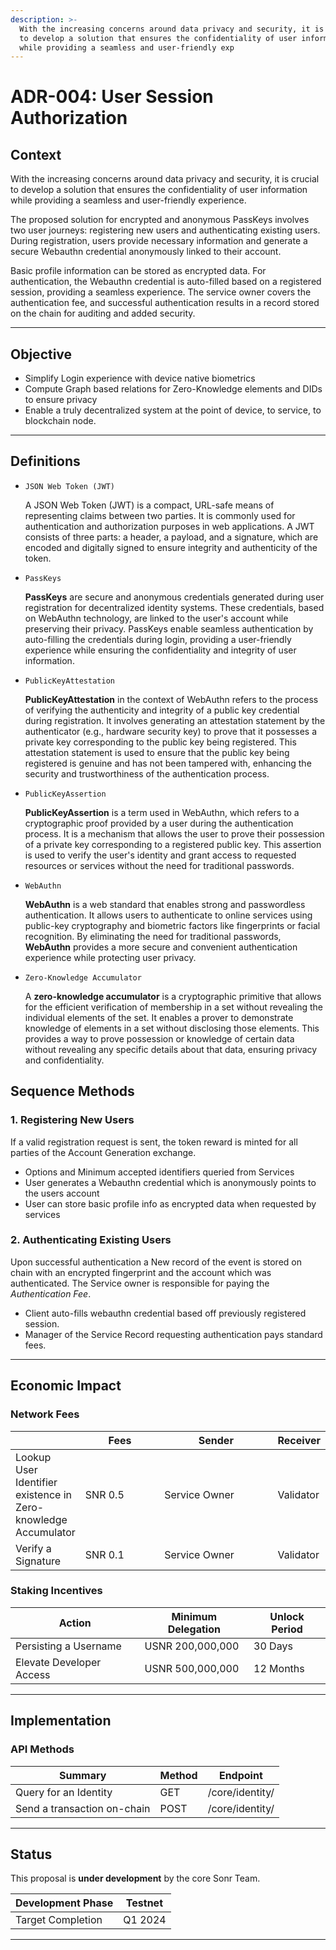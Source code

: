 ```yaml
---
description: >-
  With the increasing concerns around data privacy and security, it is crucial
  to develop a solution that ensures the confidentiality of user information
  while providing a seamless and user-friendly exp
---
```


# ADR-004: User Session Authorization

## Context

With the increasing concerns around data privacy and security, it is crucial to develop a solution that ensures the confidentiality of user information while providing a seamless and user-friendly experience.

The proposed solution for encrypted and anonymous PassKeys involves two user journeys: registering new users and authenticating existing users. During registration, users provide necessary information and generate a secure Webauthn credential anonymously linked to their account.

Basic profile information can be stored as encrypted data. For authentication, the Webauthn credential is auto-filled based on a registered session, providing a seamless experience. The service owner covers the authentication fee, and successful authentication results in a record stored on the chain for auditing and added security.

***

## O**bjective**

* Simplify Login experience with device native biometrics
* Compute Graph based relations for Zero-Knowledge elements and DIDs to ensure privacy
* Enable a truly decentralized system at the point of device, to service, to blockchain node.

***

## Definitions

*   `JSON Web Token (JWT)`

    A JSON Web Token (JWT) is a compact, URL-safe means of representing claims between two parties. It is commonly used for authentication and authorization purposes in web applications. A JWT consists of three parts: a header, a payload, and a signature, which are encoded and digitally signed to ensure integrity and authenticity of the token.
*   `PassKeys`

    **PassKeys** are secure and anonymous credentials generated during user registration for decentralized identity systems. These credentials, based on WebAuthn technology, are linked to the user's account while preserving their privacy. PassKeys enable seamless authentication by auto-filling the credentials during login, providing a user-friendly experience while ensuring the confidentiality and integrity of user information.
*   `PublicKeyAttestation`

    **PublicKeyAttestation** in the context of WebAuthn refers to the process of verifying the authenticity and integrity of a public key credential during registration. It involves generating an attestation statement by the authenticator (e.g., hardware security key) to prove that it possesses a private key corresponding to the public key being registered. This attestation statement is used to ensure that the public key being registered is genuine and has not been tampered with, enhancing the security and trustworthiness of the authentication process.
*   `PublicKeyAssertion`

    **PublicKeyAssertion** is a term used in WebAuthn, which refers to a cryptographic proof provided by a user during the authentication process. It is a mechanism that allows the user to prove their possession of a private key corresponding to a registered public key. This assertion is used to verify the user's identity and grant access to requested resources or services without the need for traditional passwords.
*   `WebAuthn`

    **WebAuthn** is a web standard that enables strong and passwordless authentication. It allows users to authenticate to online services using public-key cryptography and biometric factors like fingerprints or facial recognition. By eliminating the need for traditional passwords, **WebAuthn** provides a more secure and convenient authentication experience while protecting user privacy.
*   `Zero-Knowledge Accumulator`

    A **zero-knowledge accumulator** is a cryptographic primitive that allows for the efficient verification of membership in a set without revealing the individual elements of the set. It enables a prover to demonstrate knowledge of elements in a set without disclosing those elements. This provides a way to prove possession or knowledge of certain data without revealing any specific details about that data, ensuring privacy and confidentiality.

## Sequence Methods

### 1. Registering New Users

If a valid registration request is sent, the token reward is minted for all parties of the Account Generation exchange.

* Options and Minimum accepted identifiers queried from Services
* User generates a Webauthn credential which is anonymously points to the users account
* User can store basic profile info as encrypted data when requested by services

### 2. Authenticating Existing Users

Upon successful authentication a New record of the event is stored on chain with an encrypted fingerprint and the account which was authenticated. The Service owner is responsible for paying the _Authentication Fee_.

* Client auto-fills webauthn credential based off previously registered session.
* Manager of the Service Record requesting authentication pays standard fees.

***

## Economic Impact

### Network Fees

<table><thead><tr><th></th><th width="115">Fees</th><th width="172">Sender</th><th>Receiver</th></tr></thead><tbody><tr><td>Lookup User Identifier existence in Zero-knowledge Accumulator</td><td>SNR 0.5</td><td>Service Owner</td><td>Validator</td></tr><tr><td>Verify a Signature</td><td>SNR 0.1</td><td>Service Owner</td><td>Validator</td></tr></tbody></table>

### Staking Incentives

| Action                   | Minimum Delegation | Unlock Period |
| ------------------------ | ------------------ | ------------- |
| Persisting a Username    | USNR 200,000,000   | 30 Days       |
| Elevate Developer Access | USNR 500,000,000   | 12 Months     |

***

## Implementation

### API Methods

| Summary                     | Method | Endpoint        |
| --------------------------- | ------ | --------------- |
| Query for an Identity       | GET    | /core/identity/ |
| Send a transaction on-chain | POST   | /core/identity/ |

***

## Status

This proposal is **under development** by the core Sonr Team.

| Development Phase | Testnet |
| ----------------- | ------- |
| Target Completion | Q1 2024 |

***
